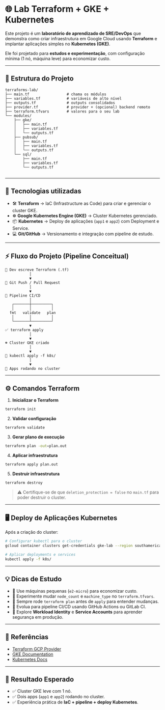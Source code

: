 # 🌐 Lab Terraform + GKE + Kubernetes

Este projeto é um **laboratório de aprendizado de SRE/DevOps** que demonstra como criar infraestrutura em Google Cloud usando **Terraform** e implantar aplicações simples no **Kubernetes (GKE)**.  

Ele foi projetado para **estudos e experimentação**, com configuração mínima (1 nó, máquina leve) para economizar custo.

---

## 📁 Estrutura do Projeto

```
terraforms-lab/
├── main.tf                 # chama os módulos
├── variables.tf            # variáveis de alto nível
├── outputs.tf              # outputs consolidados
├── provider.tf             # provider + (opcional) backend remoto
├── terraform.tfvars        # valores para o seu lab
└── modules/
    ├── gke/
    │   ├── main.tf
    │   ├── variables.tf
    │   └── outputs.tf
    ├── pubsub/
    │   ├── main.tf
    │   ├── variables.tf
    │   └── outputs.tf
    └── sql/
        ├── main.tf
        ├── variables.tf
        └── outputs.tf


```

---

## 🔧 Tecnologias utilizadas

- 🛠 **Terraform** → IaC (Infrastructure as Code) para criar e gerenciar o cluster GKE.  
- ☸️ **Google Kubernetes Engine (GKE)** → Cluster Kubernetes gerenciado.  
- 📦 **Kubernetes** → Deploy de aplicações (`app1` e `app2`) com Deployment e Service.  
- 💻 **Git/GitHub** → Versionamento e integração com pipeline de estudo.  

---

## ⚡ Fluxo do Projeto (Pipeline Conceitual)

```text
📄 Dev escreve Terraform (.tf)
           │
           ▼
🔀 Git Push / Pull Request
           │
           ▼
🤖 Pipeline CI/CD
           │
   ┌───────┼─────────┐
   │       │         │
  fmt   validate   plan
   │       │         │
   └───────┴─────────┘
           ▼
✅ terraform apply
           │
           ▼
☸️ Cluster GKE criado
           │
           ▼
🚀 kubectl apply -f k8s/
           │
           ▼
🎉 Apps rodando no cluster
```

---

## ⚙️ Comandos Terraform

1. **Inicializar o Terraform**  
```bash
terraform init
```

2. **Validar configuração**  
```bash
terraform validate
```

3. **Gerar plano de execução**  
```bash
terraform plan -out=plan.out
```

4. **Aplicar infraestrutura**  
```bash
terraform apply plan.out
```

5. **Destruir infraestrutura**  
```bash
terraform destroy
```
> ⚠️ Certifique-se de que `deletion_protection = false` no `main.tf` para poder destruir o cluster.

---

## 🖥️ Deploy de Aplicações Kubernetes

Após a criação do cluster:

```bash
# Configurar kubectl para o cluster
gcloud container clusters get-credentials gke-lab --region southamerica-east1 --project <PROJECT_ID>

# Aplicar deployments e services
kubectl apply -f k8s/
```

---

## 💡 Dicas de Estudo

- 🔹 Use máquinas pequenas (`e2-micro`) para economizar custo.  
- 🔹 Experimente mudar `node_count` e `machine_type` no `terraform.tfvars`.  
- 🔹 Sempre rode `terraform plan` antes de `apply` para entender mudanças.  
- 🔹 Evolua para pipeline CI/CD usando GitHub Actions ou GitLab CI.  
- 🔹 Explore **Workload Identity** e **Service Accounts** para aprender segurança em produção.  

---

## 🔗 Referências

- [Terraform GCP Provider](https://registry.terraform.io/providers/hashicorp/google/latest/docs)  
- [GKE Documentation](https://cloud.google.com/kubernetes-engine/docs)  
- [Kubernetes Docs](https://kubernetes.io/docs/home/)  

---

## 🚀 Resultado Esperado

- ✅ Cluster GKE leve com 1 nó.  
- ✅ Dois apps (`app1` e `app2`) rodando no cluster.  
- ✅ Experiência prática de **IaC + pipeline + deploy Kubernetes**.  

